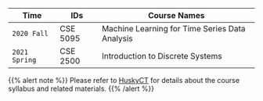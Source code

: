 

| Time         |  IDs          | Course Names                  |
| ------------------| ------------------- |--------------------------------- |
| `2020 Fall`       | CSE 5095    | Machine Learning for Time Series Data Analysis  |
| `2021 Spring`     | CSE 2500    | Introduction to Discrete Systems             |

{{% alert note %}}
Please refer to [HuskyCT](https://huskyct.uconn.edu/) for details about the course syllabus and related materials.
{{% /alert %}}
